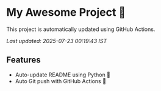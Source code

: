 # My Awesome Project 🚀

This project is automatically updated using GitHub Actions.

_Last updated: 2025-07-23 00:19:43 IST_

## Features
- Auto-update README using Python 🐍
- Auto Git push with GitHub Actions 🤖
